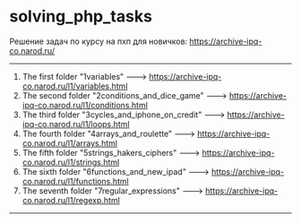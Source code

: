 # solving_php_tasks
Решение задач по курсу на пхп для новичков: https://archive-ipq-co.narod.ru/
____________________________________________________________________________

1. The first folder "1variables" ---> https://archive-ipq-co.narod.ru/l1/variables.html
2. The second folder "2conditions_and_dice_game" ---> https://archive-ipq-co.narod.ru/l1/conditions.html
3. The third folder "3cycles_and_iphone_on_credit" ---> https://archive-ipq-co.narod.ru/l1/loops.html
4. The fourth folder "4arrays_and_roulette" ---> https://archive-ipq-co.narod.ru/l1/arrays.html
5. The fifth folder "5strings_hakers_ciphers" ---> https://archive-ipq-co.narod.ru/l1/strings.html
6. The sixth folder "6functions_and_new_ipad" ---> https://archive-ipq-co.narod.ru/l1/functions.html
7. The seventh folder "7regular_expressions" ---> https://archive-ipq-co.narod.ru/l1/regexp.html
____________________________________________________________________________
